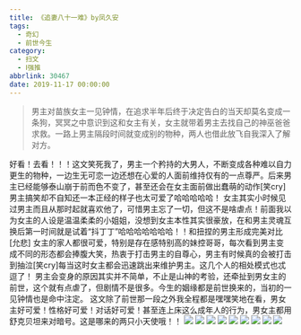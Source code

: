 ```yaml
---
title: 《追妻八十一难》by凤久安
tags:
  - 奇幻
  - 前世今生
category:
  - 扫文
  - Ⅰ强推
abbrlink: 30467
date: 2019-11-17 00:00:00
---
```

<meta name="referrer" content="no-referrer" />

> 男主对苗族女主一见钟情，在追求半年后终于决定告白的当天却莫名变成一条狗，冥冥之中意识到这和女主有关，女主就带着男主去找自己的神巫爸爸求救。一路上男主隔段时间就变成别的物种，两人也借此放飞自我深入了解对方。

<!-- more -->

好看！去看！！！这文笑死我了，男主一个矜持的大男人，不断变成各种难以自力更生的物种，一边生无可恋一边还想在心爱的人面前维持仅有的一点尊严。后来男主已经能够泰山崩于前而色不变了，甚至还会在女主面前做出蠢萌的动作[笑cry]男主搞笑却不自知还一本正经的样子也太可爱了哈哈哈哈哈！
女主其实小时候见过男主而且从那时起就喜欢他了，可惜男主忘了一切，但这不是啥虐点！前面我以为女主的人设是温温柔柔的小姐姐，没想到女主本性其实很豪放，在和男主灵魂互换后第一时间就是试着“抖丁丁”哈哈哈哈哈哈哈！！和扭捏的男主形成完美对比[允悲]
女主的家人都很可爱，特别是存在感特别高的妹控哥哥，每次看到男主变成不同的形态都会捧腹大笑，热衷于打击男主的自尊心，男主有时候真的会被打击到抽泣[笑cry]每当这时女主都会迅速跳出来维护男主。这几个人的相处模式也忒逗了！
男主会变身的原因其实并不简单，不止是山神的考验，还牵扯到男女主的前世，这个就有点虐了，但剧情不是很多。今生的姻缘都是前世换来的，当初的一见钟情也是命中注定。
这文除了前世那一段之外我全程都是嘿嘿笑地在看，男女主好可爱！性格好可爱！对话好可爱！甚至连上床这么成年人的行为，男女主都用舒克贝坦来对暗号。这是哪来的两只小天使哦！！
![](https://wx2.sinaimg.cn/mw690/0069kFhhgy1g90gb73xdmj30n01ds4qp.jpg)
![](https://wx4.sinaimg.cn/mw690/0069kFhhgy1g90gb8ent0j30n01ds1kx.jpg)
![](https://wx1.sinaimg.cn/mw690/0069kFhhgy1g90gb9llv2j30n01ds1kx.jpg)
![](https://wx3.sinaimg.cn/mw690/0069kFhhgy1g90gbc7gluj30n01dsb2a.jpg)
![](https://wx3.sinaimg.cn/mw690/0069kFhhgy1g90gbes0ekj30n01ds7wi.jpg)
![](https://wx4.sinaimg.cn/mw690/0069kFhhgy1g90gbhdre2j30n01ds7wi.jpg)
![](https://wx2.sinaimg.cn/mw690/0069kFhhgy1g90gb5ujtdj30n01ds1kx.jpg)
![](https://wx1.sinaimg.cn/mw690/0069kFhhgy1g90gbiocm9j30n01ds1kx.jpg)
![](https://wx4.sinaimg.cn/mw690/0069kFhhgy1g90gbjw9n5j30n01ds1kx.jpg)